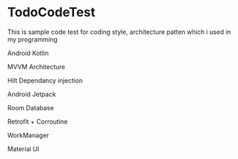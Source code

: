 # TodoCodeTest
This is sample code test for coding style, architecture patten which i used in my programming

Android Kotlin 


MVVM Architecture

Hilt Dependancy injection

Android Jetpack

Room Database

Retrofit + Corroutine

WorkManager

Material UI



